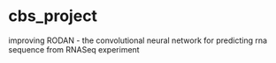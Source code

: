 # cbs_project
improving RODAN - the convolutional neural network for predicting rna sequence from RNASeq experiment
